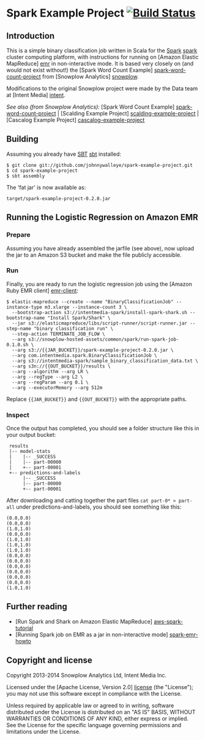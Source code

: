 # Spark Example Project [![Build Status](https://travis-ci.org/johnnywalleye/spark-example-project.png)](https://travis-ci.org/johnnywalleye/spark-example-project)

## Introduction

This is a simple binary classification job written in Scala for the [Spark] [spark] cluster computing platform, with instructions for running on [Amazon Elastic MapReduce] [emr] in non-interactive mode.  It is based very closely on (and would not exist without!) the [Spark Word Count Example] [spark-word-count-project] from [Snowplow Analytics] [snowplow].

Modifications to the original Snowplow project were made by the Data team at [Intent Media] [intent].

_See also (from Snowplow Analytics):_ [Spark Word Count Example] [spark-word-count-project] | [Scalding Example Project] [scalding-example-project] | [Cascalog Example Project] [cascalog-example-project]

## Building

Assuming you already have [SBT] [sbt] installed:

    $ git clone git://github.com/johnnywalleye/spark-example-project.git
    $ cd spark-example-project
    $ sbt assembly

The 'fat jar' is now available as:

    target/spark-example-project-0.2.0.jar

## Running the Logistic Regression on Amazon EMR

### Prepare

Assuming you have already assembled the jarfile (see above), now upload the jar to an Amazon S3 bucket and make the file publicly accessible.

### Run

Finally, you are ready to run the logistic regression job using the [Amazon Ruby EMR client] [emr-client]:

```
$ elastic-mapreduce --create --name "BinaryClassificationJob" --instance-type m3.xlarge --instance-count 3 \
  --bootstrap-action s3://intentmedia-spark/install-spark-shark.sh --bootstrap-name "Install Spark/Shark" \
  --jar s3://elasticmapreduce/libs/script-runner/script-runner.jar --step-name "binary classification run" \
  --step-action TERMINATE_JOB_FLOW \
  --arg s3://snowplow-hosted-assets/common/spark/run-spark-job-0.1.0.sh \
  --arg s3://{{JAR_BUCKET}}/spark-example-project-0.2.0.jar \
  --arg com.intentmedia.spark.BinaryClassificationJob \
  --arg s3://intentmedia-spark/sample_binary_classification_data.txt \
  --arg s3n://{{OUT_BUCKET}}/results \
  --arg --algorithm --arg LR \
  --arg --regType --arg L2 \
  --arg --regParam --arg 0.1 \
  --arg --executorMemory --arg 512m
```

Replace `{{JAR_BUCKET}}` and `{{OUT_BUCKET}}` with the appropriate paths.

### Inspect

Once the output has completed, you should see a folder structure like this in your output bucket:

     results
     |-- model-stats
     |    |-- _SUCCESS
     |    |-- part-00000
     |    +-- part-00001
     +-- predictions-and-labels
          |-- _SUCCESS
          |-- part-00000
          +-- part-00001
     
After downloading and catting together the part files `cat part-0* > part-all` under predictions-and-labels, you should see something like this:

    (0.0,0.0)
    (0.0,0.0)
    (1.0,1.0)
    (0.0,0.0)
    (1.0,1.0)
    (1.0,1.0)
    (1.0,1.0)
    (0.0,0.0)
    (0.0,0.0)
    (0.0,0.0)
    (0.0,0.0)
    (0.0,0.0)
    (0.0,0.0)
    (1.0,1.0)


## Further reading

* [Run Spark and Shark on Amazon Elastic MapReduce] [aws-spark-tutorial]
* [Running Spark job on EMR as a jar in non-interactive mode] [spark-emr-howto]

## Copyright and license

Copyright 2013-2014 Snowplow Analytics Ltd, Intent Media Inc.

Licensed under the [Apache License, Version 2.0] [license] (the "License");
you may not use this software except in compliance with the License.

Unless required by applicable law or agreed to in writing, software
distributed under the License is distributed on an "AS IS" BASIS,
WITHOUT WARRANTIES OR CONDITIONS OF ANY KIND, either express or implied.
See the License for the specific language governing permissions and
limitations under the License.

[spark]: http://spark-project.org/
[wordcount]: https://github.com/twitter/scalding/blob/master/README.md
[intent]: http://intentmedia.com
[snowplow]: http://snowplowanalytics.com
[data-pipelines-algos]: http://snowplowanalytics.com/services/pipelines.html

[spark-word-count-project]: https://github.com/snowplow/spark-example-project
[scalding-example-project]: https://github.com/snowplow/scalding-example-project
[cascalog-example-project]: https://github.com/snowplow/cascalog-example-project

[issue-1]: https://github.com/snowplow/spark-example-project/issues/1
[issue-2]: https://github.com/snowplow/spark-example-project/issues/2
[aws-spark-tutorial]: http://aws.amazon.com/articles/4926593393724923
[spark-emr-howto]: https://forums.aws.amazon.com/thread.jspa?messageID=458398

[sbt]: http://www.scala-sbt.org/release/docs/Getting-Started/Setup.html

[emr]: http://aws.amazon.com/elasticmapreduce/
[hello-txt]: https://github.com/snowplow/spark-example-project/raw/master/data/hello.txt
[emr-client]: http://aws.amazon.com/developertools/2264

[elasticity]: https://github.com/rslifka/elasticity
[spark-plug]: https://github.com/ogrodnek/spark-plug
[lemur]: https://github.com/TheClimateCorporation/lemur
[boto]: http://boto.readthedocs.org/en/latest/ref/emr.html

[license]: http://www.apache.org/licenses/LICENSE-2.0
